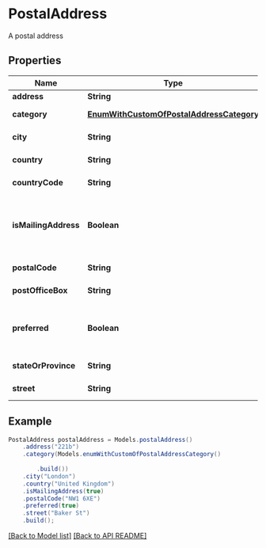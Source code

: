 # PostalAddress

A postal address             

## Properties
Name | Type | Description | Notes
------------ | ------------- | ------------- | -------------
**address** | **String** | Address.              |  [optional]
**category** | [**EnumWithCustomOfPostalAddressCategory**](EnumWithCustomOfPostalAddressCategory.md) | Address category.              |  [optional]
**city** | **String** | Address&#39;s city.              |  [optional]
**country** | **String** | Address&#39;s country.              |  [optional]
**countryCode** | **String** | Country code.              |  [optional]
**isMailingAddress** | **Boolean** | Defines whether address may be used for mailing.              | 
**postalCode** | **String** | Postal code.              |  [optional]
**postOfficeBox** | **String** | Post Office box.              |  [optional]
**preferred** | **Boolean** | Defines whether postal address is preferred.              | 
**stateOrProvince** | **String** | Address&#39;s region.              |  [optional]
**street** | **String** | Address&#39;s street.              |  [optional]



## Example
```java
PostalAddress postalAddress = Models.postalAddress()
    .address("221b")
    .category(Models.enumWithCustomOfPostalAddressCategory()
        
        .build())
    .city("London")
    .country("United Kingdom")
    .isMailingAddress(true)
    .postalCode("NW1 6XE")
    .preferred(true)
    .street("Baker St")
    .build();
```


[[Back to Model list]](Models.md) [[Back to API README]](README.md)
